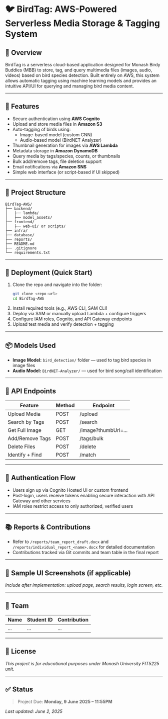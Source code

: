 # 🐦 BirdTag: AWS-Powered Serverless Media Storage & Tagging System

## 📘 Overview
BirdTag is a serverless cloud-based application designed for Monash Birdy Buddies (MBB) to store, tag, and query multimedia files (images, audio, videos) based on bird species detection. Built entirely on AWS, this system allows automatic tagging using machine learning models and provides an intuitive API/UI for querying and managing bird media content.

---

## 🔧 Features
- Secure authentication using **AWS Cognito**
- Upload and store media files in **Amazon S3**
- Auto-tagging of birds using:
  - Image-based model (custom CNN)
  - Audio-based model (BirdNET Analyzer)
- Thumbnail generation for images via **AWS Lambda**
- Metadata storage in **Amazon DynamoDB**
- Query media by tags/species, counts, or thumbnails
- Bulk add/remove tags, file deletion support
- Email notifications via **Amazon SNS**
- Simple web interface (or script-based if UI skipped)

---

## 📁 Project Structure
```
BirdTag-AWS/
├── backend/
│   ├── lambda/
│   ├── model_assets/
├── frontend/
│   ├── web-ui/ or scripts/
├── infra/
├── database/
├── reports/
├── README.md
├── .gitignore
└── requirements.txt
```

---

## 🚀 Deployment (Quick Start)
1. Clone the repo and navigate into the folder:
    ```bash
    git clone <repo-url>
    cd BirdTag-AWS
    ```
2. Install required tools (e.g., AWS CLI, SAM CLI)
3. Deploy via SAM or manually upload Lambda + configure triggers
4. Configure IAM roles, Cognito, and API Gateway endpoints
5. Upload test media and verify detection + tagging

---

## 📦 Models Used
- **Image Model:** `bird_detection/` folder — used to tag bird species in image files
- **Audio Model:** `BirdNET-Analyzer/` — used for bird song/call identification

---

## 📌 API Endpoints
| Feature               | Method | Endpoint                      |
|----------------------|--------|-------------------------------|
| Upload Media         | POST   | /upload                       |
| Search by Tags       | POST   | /search                       |
| Get Full Image       | GET    | /image?thumbUrl=...           |
| Add/Remove Tags      | POST   | /tags/bulk                    |
| Delete Files         | POST   | /delete                       |
| Identify + Find      | POST   | /match                        |

---

## 🔐 Authentication Flow
- Users sign up via Cognito Hosted UI or custom frontend
- Post-login, users receive tokens enabling secure interaction with API Gateway and other services
- IAM roles restrict access to only authorized, verified users

---

## 📚 Reports & Contributions
- Refer to `/reports/team_report_draft.docx` and `/reports/individual_report_<name>.docx` for detailed documentation
- Contributions tracked via Git commits and team table in the final report

---

## 📸 Sample UI Screenshots (if applicable)
_Include after implementation: upload page, search results, login screen, etc._

---

## 👥 Team
| Name | Student ID | Contribution |
|------|------------|--------------|
| ...  | ...        | ...          |

---

## 📄 License
_This project is for educational purposes under Monash University FIT5225 unit._

---

## ✅ Status
> Project Due: **Monday, 9 June 2025 – 11:55PM**

_Last updated: June 2, 2025_
